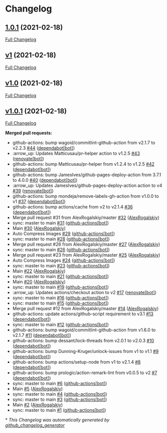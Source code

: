 # Changelog

## [1.0.1](https://github.com/AlexRogalskiy/android-patterns/tree/1.0.1) (2021-02-18)

[Full Changelog](https://github.com/AlexRogalskiy/android-patterns/compare/v1...1.0.1)

## [v1](https://github.com/AlexRogalskiy/android-patterns/tree/v1) (2021-02-18)

[Full Changelog](https://github.com/AlexRogalskiy/android-patterns/compare/v1.0...v1)

## [v1.0](https://github.com/AlexRogalskiy/android-patterns/tree/v1.0) (2021-02-18)

[Full Changelog](https://github.com/AlexRogalskiy/android-patterns/compare/v1.0.1...v1.0)

## [v1.0.1](https://github.com/AlexRogalskiy/android-patterns/tree/v1.0.1) (2021-02-18)

[Full Changelog](https://github.com/AlexRogalskiy/android-patterns/compare/1b4e42605dc8c8659e4cf3ba3034b5a0494e7a8c...v1.0.1)

**Merged pull requests:**

- github-actions: bump wagoid/commitlint-github-action from v2.1.7 to v2.2.3 [\#44](https://github.com/AlexRogalskiy/android-patterns/pull/44) ([dependabot[bot]](https://github.com/apps/dependabot))
- :arrow\_up: Updates Matticusau/pr-helper action to v1.2.5 [\#43](https://github.com/AlexRogalskiy/android-patterns/pull/43) ([renovate[bot]](https://github.com/apps/renovate))
- github-actions: bump Matticusau/pr-helper from v1.2.4 to v1.2.5 [\#42](https://github.com/AlexRogalskiy/android-patterns/pull/42) ([dependabot[bot]](https://github.com/apps/dependabot))
- github-actions: bump JamesIves/github-pages-deploy-action from 3.7.1 to 4.0.0 [\#40](https://github.com/AlexRogalskiy/android-patterns/pull/40) ([dependabot[bot]](https://github.com/apps/dependabot))
- :arrow\_up: Updates JamesIves/github-pages-deploy-action action to v4 [\#39](https://github.com/AlexRogalskiy/android-patterns/pull/39) ([renovate[bot]](https://github.com/apps/renovate))
- github-actions: bump mondeja/remove-labels-gh-action from v1.0.0 to v1 [\#37](https://github.com/AlexRogalskiy/android-patterns/pull/37) ([dependabot[bot]](https://github.com/apps/dependabot))
- github-actions: bump actions/cache from v2 to v2.1.4 [\#36](https://github.com/AlexRogalskiy/android-patterns/pull/36) ([dependabot[bot]](https://github.com/apps/dependabot))
- Merge pull request \#31 from AlexRogalskiy/master [\#32](https://github.com/AlexRogalskiy/android-patterns/pull/32) ([AlexRogalskiy](https://github.com/AlexRogalskiy))
- sync: master to main [\#31](https://github.com/AlexRogalskiy/android-patterns/pull/31) ([github-actions[bot]](https://github.com/apps/github-actions))
- Main [\#30](https://github.com/AlexRogalskiy/android-patterns/pull/30) ([AlexRogalskiy](https://github.com/AlexRogalskiy))
- Auto Compress Images [\#29](https://github.com/AlexRogalskiy/android-patterns/pull/29) ([github-actions[bot]](https://github.com/apps/github-actions))
- sync: master to main [\#28](https://github.com/AlexRogalskiy/android-patterns/pull/28) ([github-actions[bot]](https://github.com/apps/github-actions))
- Merge pull request \#26 from AlexRogalskiy/master [\#27](https://github.com/AlexRogalskiy/android-patterns/pull/27) ([AlexRogalskiy](https://github.com/AlexRogalskiy))
- sync: master to main [\#26](https://github.com/AlexRogalskiy/android-patterns/pull/26) ([github-actions[bot]](https://github.com/apps/github-actions))
- Merge pull request \#23 from AlexRogalskiy/master [\#25](https://github.com/AlexRogalskiy/android-patterns/pull/25) ([AlexRogalskiy](https://github.com/AlexRogalskiy))
- Auto Compress Images [\#24](https://github.com/AlexRogalskiy/android-patterns/pull/24) ([github-actions[bot]](https://github.com/apps/github-actions))
- sync: master to main [\#23](https://github.com/AlexRogalskiy/android-patterns/pull/23) ([github-actions[bot]](https://github.com/apps/github-actions))
- Main [\#22](https://github.com/AlexRogalskiy/android-patterns/pull/22) ([AlexRogalskiy](https://github.com/AlexRogalskiy))
- sync: master to main [\#21](https://github.com/AlexRogalskiy/android-patterns/pull/21) ([github-actions[bot]](https://github.com/apps/github-actions))
- Main [\#20](https://github.com/AlexRogalskiy/android-patterns/pull/20) ([AlexRogalskiy](https://github.com/AlexRogalskiy))
- sync: master to main [\#19](https://github.com/AlexRogalskiy/android-patterns/pull/19) ([github-actions[bot]](https://github.com/apps/github-actions))
- :arrow\_up: Updates actions/checkout action to v2 [\#17](https://github.com/AlexRogalskiy/android-patterns/pull/17) ([renovate[bot]](https://github.com/apps/renovate))
- sync: master to main [\#16](https://github.com/AlexRogalskiy/android-patterns/pull/16) ([github-actions[bot]](https://github.com/apps/github-actions))
- sync: master to main [\#15](https://github.com/AlexRogalskiy/android-patterns/pull/15) ([github-actions[bot]](https://github.com/apps/github-actions))
- Merge pull request \#12 from AlexRogalskiy/master [\#14](https://github.com/AlexRogalskiy/android-patterns/pull/14) ([AlexRogalskiy](https://github.com/AlexRogalskiy))
- github-actions: update actions/github-script requirement to v3.1 [\#13](https://github.com/AlexRogalskiy/android-patterns/pull/13) ([dependabot[bot]](https://github.com/apps/dependabot))
- sync: master to main [\#12](https://github.com/AlexRogalskiy/android-patterns/pull/12) ([github-actions[bot]](https://github.com/apps/github-actions))
- github-actions: bump wagoid/commitlint-github-action from v1.6.0 to v2.1.7 [\#11](https://github.com/AlexRogalskiy/android-patterns/pull/11) ([dependabot[bot]](https://github.com/apps/dependabot))
- github-actions: bump dessant/lock-threads from v2.0.1 to v2.0.3 [\#10](https://github.com/AlexRogalskiy/android-patterns/pull/10) ([dependabot[bot]](https://github.com/apps/dependabot))
- github-actions: bump Dunning-Kruger/unlock-issues from v1 to v1.1 [\#9](https://github.com/AlexRogalskiy/android-patterns/pull/9) ([dependabot[bot]](https://github.com/apps/dependabot))
- github-actions: bump actions/setup-node from v1 to v2.1.4 [\#8](https://github.com/AlexRogalskiy/android-patterns/pull/8) ([dependabot[bot]](https://github.com/apps/dependabot))
- github-actions: bump prologic/action-remark-lint from v0.0.5 to v2 [\#7](https://github.com/AlexRogalskiy/android-patterns/pull/7) ([dependabot[bot]](https://github.com/apps/dependabot))
- sync: master to main [\#6](https://github.com/AlexRogalskiy/android-patterns/pull/6) ([github-actions[bot]](https://github.com/apps/github-actions))
- Main [\#5](https://github.com/AlexRogalskiy/android-patterns/pull/5) ([AlexRogalskiy](https://github.com/AlexRogalskiy))
- sync: master to main [\#4](https://github.com/AlexRogalskiy/android-patterns/pull/4) ([github-actions[bot]](https://github.com/apps/github-actions))
- sync: master to main [\#3](https://github.com/AlexRogalskiy/android-patterns/pull/3) ([github-actions[bot]](https://github.com/apps/github-actions))
- Main [\#2](https://github.com/AlexRogalskiy/android-patterns/pull/2) ([AlexRogalskiy](https://github.com/AlexRogalskiy))
- sync: master to main [\#1](https://github.com/AlexRogalskiy/android-patterns/pull/1) ([github-actions[bot]](https://github.com/apps/github-actions))



\* *This Changelog was automatically generated by [github_changelog_generator](https://github.com/github-changelog-generator/github-changelog-generator)*
